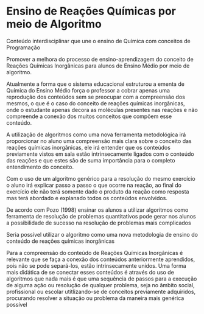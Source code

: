 # Ensino de Reações Químicas por meio de Algoritmo

Conteúdo interdisciplinar que une o ensino de Química com conceitos de Programação

Promover a melhora do processo de ensino-aprendizagem do conceito de Reações Químicas Inorgânicas para alunos de Ensino Médio por meio de algoritmo.

Atualmente a forma que o sistema educacional estruturou a ementa de Química do Ensino Médio força o professor a cobrar apenas uma reprodução dos conteúdos sem se preocupar com a compreensão dos mesmos, o que é o caso do conceito de reações químicas inorgânicas, onde o estudante apenas decora as moléculas presentes nas reações e não compreende a conexão dos muitos conceitos que compõem esse conteúdo.

A utilização de algoritmos como uma nova ferramenta metodológica irá proporcionar no aluno uma compreensão mais clara sobre o conceito das reações químicas inorgânicas, ele irá entender que os conteúdos previamente vistos em sala estão intrinsecamente ligados com o conteúdo das reações e que estes são de suma importância para o completo entendimento do conceito. 

Com o uso de um algoritmo genérico para a resolução do mesmo exercício o aluno irá explicar passo a passo o que ocorre na reação, ao final do exercício ele não terá somente dado o produto da reação como resposta mas terá abordado e explanado todos os conteúdos envolvidos.

De acordo com Pozo (1998) ensinar os alunos a utilizar algoritmos como ferramenta de resolução de problemas quantitativos pode gerar nos alunos a possibilidade de sucesso na resolução de problemas mais complicados

Seria possível utilizar o algoritmo como uma nova metodologia de ensino do conteúdo de reações químicas inorgânicas

Para a compreensão do conteúdo de Reações Químicas Inorgânicas é relevante que se faça a conexão dos conteúdos anteriormente aprendidos, pois não se pode separá-los, estão intrinsecamente unidos. Uma forma mais didática de se conectar esses conteúdos é através do uso de algoritmos que nada mais é que uma sequência de passos para a execução de alguma ação ou resolução de qualquer problema, seja no âmbito social, profissional ou escolar utitlizando-se de conceitos previamente adquiridos, procurando resolver a situação ou problema da maneira mais genérica possível
